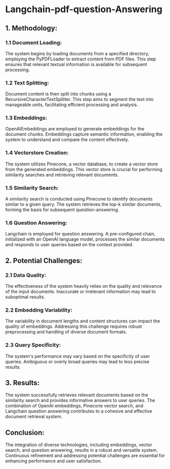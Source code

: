 # Langchain-pdf-question-Answering

## 1. Methodology:

### 1.1 Document Loading:
The system begins by loading documents from a specified directory, employing the PyPDFLoader to extract content from PDF  files. This step ensures that relevant textual information is available for subsequent processing.

### 1.2 Text Splitting:
Document content is then split into chunks using a RecursiveCharacterTextSplitter. This step aims to segment the text into manageable units, facilitating efficient processing and analysis.

### 1.3 Embeddings:
OpenAIEmbeddings are employed to generate embeddings for the document chunks. Embeddings capture semantic information, enabling the system to understand and compare the content effectively.

### 1.4 Vectorstore Creation:
The system utilizes Pinecone, a vector database, to create a vector store from the generated embeddings. This vector store is crucial for performing similarity searches and retrieving relevant documents.

### 1.5 Similarity Search:
A similarity search is conducted using Pinecone to identify documents similar to a given query. The system retrieves the top-k similar documents, forming the basis for subsequent question-answering.

### 1.6 Question Answering:
Langchain is employed for question answering. A pre-configured chain, initialized with an OpenAI language model, processes the similar documents and responds to user queries based on the context provided.

## 2. Potential Challenges:

### 2.1 Data Quality:
The effectiveness of the system heavily relies on the quality and relevance of the input documents. Inaccurate or irrelevant information may lead to suboptimal results.

### 2.2 Embedding Variability:
The variability in document lengths and content structures can impact the quality of embeddings. Addressing this challenge requires robust preprocessing and handling of diverse document formats.

### 2.3 Query Specificity:
The system's performance may vary based on the specificity of user queries. Ambiguous or overly broad queries may lead to less precise results.

## 3. Results:

The system successfully retrieves relevant documents based on the similarity search and provides informative answers to user queries. The combination of OpenAI embeddings, Pinecone vector search, and Langchain question answering contributes to a cohesive and effective document retrieval system.

## Conclusion:
The integration of diverse technologies, including embeddings, vector search, and question answering, results in a robust and versatile system. Continuous refinement and addressing potential challenges are essential for enhancing performance and user satisfaction.

